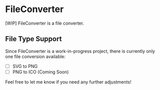 # FileConverter
[WIP] FileConverter is a file converter.

## File Type Support
Since FileConverter is a work-in-progress project, there is currently only one file conversion available:

- [ ] SVG to PNG
- [ ] PNG to ICO (Coming Soon)

Feel free to let me know if you need any further adjustments!
